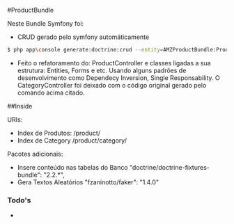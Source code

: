 #ProductBundle

Neste Bundle Symfony foi:

 - CRUD gerado pelo symfony automáticamente
 ```sh
 $ php app\console generate:doctrine:crud --entity=AMZProductBundle:Product
 ```
 - Feito o refatoramento do: ProductController e classes ligadas a sua estrutura: Entities, Forms e etc.
 Usando alguns padrões de desenvolvimento como Dependecy Inversion, Single Responsability.
 O CategoryController foi deixado com o código original gerado pelo comando acima citado.


##Inside

URIs:

 - Index de Produtos: /product/
 - Index de Category /product/category/

Pacotes adicionais:

 - Insere conteúdo nas tabelas do Banco
    "doctrine/doctrine-fixtures-bundle": "2.2.*",
 - Gera Textos Aleatórios
    "fzaninotto/faker": "1.4.0"

### Todo's

 -


